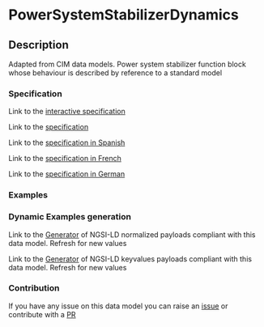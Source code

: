 # PowerSystemStabilizerDynamics

## Description 

Adapted from CIM data models. Power system stabilizer function block whose behaviour is described by reference to a standard model
### Specification

Link to the [interactive specification](https://swagger.lab.fiware.org/?url=https://smart-data-models.github.io/dataModel.EnergyCIM/PowerSystemStabilizerDynamics/swagger.yaml)

Link to the [specification](https://smart-data-models.github.io/dataModel.EnergyCIM/PowerSystemStabilizerDynamics/doc/spec.md)

Link to the [specification in Spanish](https://smart-data-models.github.io/dataModel.EnergyCIM/PowerSystemStabilizerDynamics/doc/spec_ES.md)

Link to the [specification in French](https://smart-data-models.github.io/dataModel.EnergyCIM/PowerSystemStabilizerDynamics/doc/spec_FR.md)

Link to the [specification in German](https://smart-data-models.github.io/dataModel.EnergyCIM/PowerSystemStabilizerDynamics/doc/spec_DE.md)
### Examples
### Dynamic Examples generation

Link to the [Generator](https://smartdatamodels.org/extra/ngsi-ld_generator_v0.92.php?schemaUrl=https://raw.githubusercontent.com/smart-data-models/dataModel.EnergyCIM/master/PowerSystemStabilizerDynamics/schema.json&email=info@smartdatamodels.org) of NGSI-LD normalized payloads compliant with this data model. Refresh for new values

Link to the [Generator](https://smartdatamodels.org/extra/ngsi-ld_generator_keyvalues_v0.92.php?schemaUrl=https://raw.githubusercontent.com/smart-data-models/dataModel.EnergyCIM/master/PowerSystemStabilizerDynamics/schema.json&email=info@smartdatamodels.org) of NGSI-LD keyvalues payloads compliant with this data model. Refresh for new values
### Contribution

 If you have any issue on this data model you can raise an [issue](https://github.com/smart-data-models/dataModel.EnergyCIM/issues)  or contribute with a [PR](https://github.com/smart-data-models/dataModel.EnergyCIM/pulls)